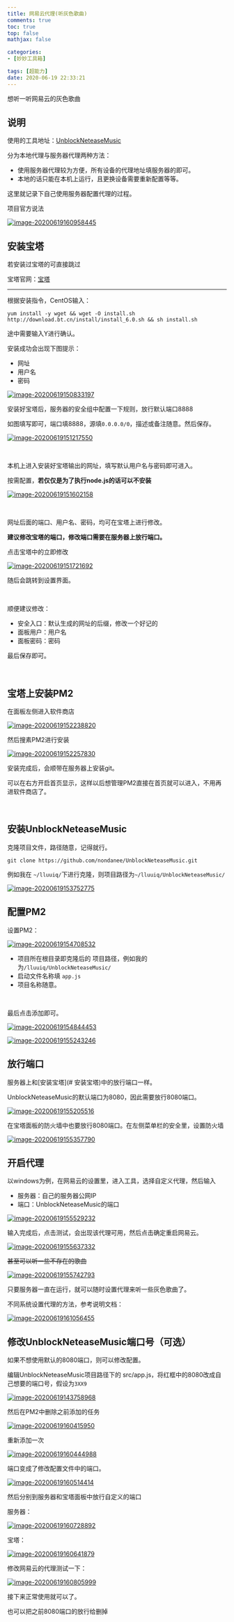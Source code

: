 ```yaml
---
title: 网易云代理(听灰色歌曲)
comments: true
toc: true
top: false
mathjax: false

categories:
- [妙妙工具箱]

tags: [超能力]
date: 2020-06-19 22:33:21
---
```


想听一听网易云的灰色歌曲

<!-- more -->

## 说明

使用的工具地址：[UnblockNeteaseMusic](https://github.com/nondanee/UnblockNeteaseMusic)

分为本地代理与服务器代理两种方法：

- 使用服务器代理较为方便，所有设备的代理地址填服务器的即可。
- 本地的话只能在本机上运行，且更换设备需要重新配置等等。

这里就记录下自己使用服务器配置代理的过程。</br>

项目官方说法

[![image-20200619160958445](https://gitee.com/lluuiq/blog_img/raw/master/img/20200619161000.png)](https://gitee.com/lluuiq/blog_img/raw/master/img/20200619161000.png)

## 安装宝塔

若安装过宝塔的可直接跳过

宝塔官网：[宝塔](https://www.bt.cn/)

------

根据安装指令，CentOS输入：

```
yum install -y wget && wget -O install.sh http://download.bt.cn/install/install_6.0.sh && sh install.sh
```

途中需要输入Y进行确认。

安装成功会出现下图提示：

- 网址
- 用户名
- 密码

[![image-20200619150833197](https://gitee.com/lluuiq/blog_img/raw/master/img/20200619165445.png)](https://gitee.com/lluuiq/blog_img/raw/master/img/20200619165445.png)

安装好宝塔后，服务器的安全组中配置一下规则，放行默认端口8888

如图填写即可，端口填8888，源填`0.0.0.0/0`，描述或备注随意。然后保存。</br>

[![image-20200619151217550](https://gitee.com/lluuiq/blog_img/raw/master/img/20200619155038.png)](https://gitee.com/lluuiq/blog_img/raw/master/img/20200619155038.png)

</br>

本机上进入安装好宝塔输出的网址，填写默认用户名与密码即可进入。

按需配置，**若仅仅是为了执行node.js的话可以不安装**

[![image-20200619151602158](https://gitee.com/lluuiq/blog_img/raw/master/img/20200619165454.png)](https://gitee.com/lluuiq/blog_img/raw/master/img/20200619165454.png)

</br>

网址后面的端口、用户名、密码，均可在宝塔上进行修改。

**建议修改宝塔的端口，修改端口需要在服务器上放行端口。**</br>

点击宝塔中的立即修改

[![image-20200619151721692](https://gitee.com/lluuiq/blog_img/raw/master/img/20200619165458.png)](https://gitee.com/lluuiq/blog_img/raw/master/img/20200619165458.png)

随后会跳转到设置界面。

</br>

顺便建议修改：

- 安全入口：默认生成的网址的后缀，修改一个好记的
- 面板用户：用户名
- 面板密码：密码

最后保存即可。

</br>

## 宝塔上安装PM2

在面板左侧进入软件商店

[![image-20200619152238820](https://gitee.com/lluuiq/blog_img/raw/master/img/20200619165501.png)](https://gitee.com/lluuiq/blog_img/raw/master/img/20200619165501.png)

然后搜素PM2进行安装

[![image-20200619152257830](https://gitee.com/lluuiq/blog_img/raw/master/img/20200619165503.png)](https://gitee.com/lluuiq/blog_img/raw/master/img/20200619165503.png)

安装完成后，会顺带在服务器上安装git。

可以在右方开启首页显示，这样以后想管理PM2直接在首页就可以进入，不用再进软件商店了。

</br>

## 安装UnblockNeteaseMusic

克隆项目文件，路径随意，记得就行。

```
git clone https://github.com/nondanee/UnblockNeteaseMusic.git
```

例如我在 `~/lluuiq/`下进行克隆，则项目路径为`~/lluuiq/UnblockNeteaseMusic/`

[![image-20200619153752775](https://gitee.com/lluuiq/blog_img/raw/master/img/20200619165506.png)](https://gitee.com/lluuiq/blog_img/raw/master/img/20200619165506.png)

## 配置PM2

设置PM2：

[![image-20200619154708532](https://gitee.com/lluuiq/blog_img/raw/master/img/20200619165509.png)](https://gitee.com/lluuiq/blog_img/raw/master/img/20200619165509.png)

- 项目所在根目录即克隆后的 项目路径，例如我的为`/lluuiq/UnblockNeteaseMusic/`
- 启动文件名称填 `app.js`
- 项目名称随意。

</br>

最后点击添加即可。

[![image-20200619154844453](https://gitee.com/lluuiq/blog_img/raw/master/img/20200619165512.png)](https://gitee.com/lluuiq/blog_img/raw/master/img/20200619165512.png)

[![image-20200619155243246](https://gitee.com/lluuiq/blog_img/raw/master/img/20200619165514.png)](https://gitee.com/lluuiq/blog_img/raw/master/img/20200619165514.png)

## 放行端口

服务器上和[安装宝塔](# 安装宝塔)中的放行端口一样。

UnblockNeteaseMusic的默认端口为8080，因此需要放行8080端口。

[![image-20200619155205516](https://gitee.com/lluuiq/blog_img/raw/master/img/20200619165519.png)](https://gitee.com/lluuiq/blog_img/raw/master/img/20200619165519.png)

在宝塔面板的防火墙中也要放行8080端口。在左侧菜单栏的安全里，设置防火墙

[![image-20200619155357790](https://gitee.com/lluuiq/blog_img/raw/master/img/20200619165516.png)](https://gitee.com/lluuiq/blog_img/raw/master/img/20200619165516.png)

## 开启代理

以windows为例，在网易云的设置里，进入工具，选择自定义代理，然后输入

- 服务器：自己的服务器公网IP
- 端口：UnblockNeteaseMusic的端口

[![image-20200619155529232](https://gitee.com/lluuiq/blog_img/raw/master/img/20200619165521.png)](https://gitee.com/lluuiq/blog_img/raw/master/img/20200619165521.png)

输入完成后，点击测试，会出现该代理可用，然后点击确定重启网易云。

[![image-20200619155637332](https://gitee.com/lluuiq/blog_img/raw/master/img/20200619165523.png)](https://gitee.com/lluuiq/blog_img/raw/master/img/20200619165523.png)

~~甚至可以听一些不存在的歌曲~~

[![image-20200619155742793](https://gitee.com/lluuiq/blog_img/raw/master/img/20200619165525.png)](https://gitee.com/lluuiq/blog_img/raw/master/img/20200619165525.png)

只要服务器一直在运行，就可以随时设置代理来听一些灰色歌曲了。

不同系统设置代理的方法，参考说明文档：

[![image-20200619161056455](https://gitee.com/lluuiq/blog_img/raw/master/img/20200619165529.png)](https://gitee.com/lluuiq/blog_img/raw/master/img/20200619165529.png)

## 修改UnblockNeteaseMusic端口号（可选）

如果不想使用默认的8080端口，则可以修改配置。

编辑UnblockNeteaseMusic项目路径下的 src/app.js，将红框中的8080改成自己想要的端口号，假设为`3XX9`

[![image-20200619143758968](https://gitee.com/lluuiq/blog_img/raw/master/img/20200619165532.png)](https://gitee.com/lluuiq/blog_img/raw/master/img/20200619165532.png)

然后在PM2中删除之前添加的任务

[![image-20200619160415950](https://gitee.com/lluuiq/blog_img/raw/master/img/20200619165535.png)](https://gitee.com/lluuiq/blog_img/raw/master/img/20200619165535.png)

重新添加一次

[![image-20200619160444988](https://gitee.com/lluuiq/blog_img/raw/master/img/20200619165538.png)](https://gitee.com/lluuiq/blog_img/raw/master/img/20200619165538.png)

端口变成了修改配置文件中的端口。

[![image-20200619160514414](https://gitee.com/lluuiq/blog_img/raw/master/img/20200619165541.png)](https://gitee.com/lluuiq/blog_img/raw/master/img/20200619165541.png)

然后分别到服务器和宝塔面板中放行自定义的端口

服务器：

[![image-20200619160728892](https://gitee.com/lluuiq/blog_img/raw/master/img/20200619165544.png)](https://gitee.com/lluuiq/blog_img/raw/master/img/20200619165544.png)

宝塔：

[![image-20200619160641879](https://gitee.com/lluuiq/blog_img/raw/master/img/20200619165546.png)](https://gitee.com/lluuiq/blog_img/raw/master/img/20200619165546.png)

修改网易云的代理测试一下：

[![image-20200619160805999](https://gitee.com/lluuiq/blog_img/raw/master/img/20200619165549.png)](https://gitee.com/lluuiq/blog_img/raw/master/img/20200619165549.png)

接下来正常使用就可以了。

也可以把之前8080端口的放行给删掉